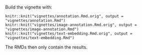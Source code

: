 Build the vignette with:

```
knitr::knit("vignettes/annotation.Rmd.orig", output = "vignettes/annotation.Rmd")
knitr::knit("vignettes/image-annotation.Rmd.orig", output = "vignettes/image-annotation.Rmd")
knitr::knit("vignettes/text-embedding.Rmd.orig", output = "vignettes/text-embedding.Rmd")
```

The RMDs then only contain the results.
